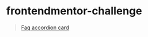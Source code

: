 # frontendmentor-challenge

> [Faq accordion card](https://verreauxblack.github.io/frontendmentor-challenge/2-Fqa-accordion-card/)
